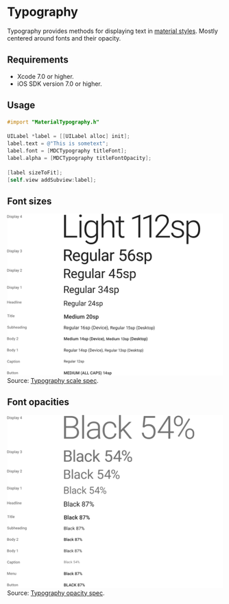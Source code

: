 # Typography

Typography provides methods for displaying text in [material styles](https://www.google.com/design/spec/style/typography.html). Mostly centered around fonts and their opacity.

## Requirements

- Xcode 7.0 or higher.
- iOS SDK version 7.0 or higher.

## Usage

```objectivec
#import "MaterialTypography.h"

UILabel *label = [[UILabel alloc] init];
label.text = @"This is sometext";
label.font = [MDCTypography titleFont];
label.alpha = [MDCTypography titleFontOpacity];

[label sizeToFit];
[self.view addSubview:label];
```
## Font sizes
![type size](gfx/style_typography_styles_scale.png "shows the various font sizes")
Source: [Typography scale spec](https://www.google.com/design/spec/style/typography.html#typography-styles).

## Font opacities
![type opacity](gfx/style_typography_styles_contrast.png "shows the various font opacities")
Source: [Typography opacity spec](https://www.google.com/design/spec/style/typography.html#typography-other-typographic-guidelines).
